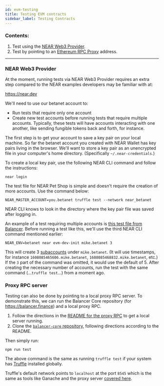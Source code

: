 ```yaml
---
id: evm-testing
title: Testing EVM contracts
sidebar_label: Testing Contracts
---
```


### Contents:
1. Test using the <a href="#near-web3-provider">NEAR Web3 Provider</a>.
2. Test by pointing to an <a href="#proxy-rpc">Ethereum RPC Proxy</a> address.

---

<h3 id="near-web3-provider">NEAR Web3 Provider</h3>

At the moment, running tests via NEAR Web3 Provider requires an extra step compared to the NEAR examples developers may be familiar with at:

<a href="https://near.dev" target="_blank">https://near.dev</a>

We'll need to use our betanet account to:

- Run tests that require only one account
- Create new test accounts before running tests that require multiple accounts. Typically, these tests will have accounts interacting with one another, like sending fungible tokens back and forth, for instance.

The first step is to get your account to save a key pair on your local machine. So far the betanet account you created with NEAR Wallet has key pairs living in the browser. We'll want to store a key pair as an unencrypted file in your computer's home directory. (Specifically `~/.near-credentials`.)

To create a local key pair, use the following NEAR CLI command and follow the instructions:

    near login

The test file for NEAR Pet Shop is simple and doesn't require the creation of more accounts. Use the command below:

    NEAR_MASTER_ACCOUNT=you.betanet truffle test --network near_betanet

NEAR CLI knows to look in the directory where the key pair file was saved after logging in.

An example of a test requiring multiple accounts is <a href="https://github.com/near/balancer-core/blob/42b2d351667761130dd7c88190b56024f6114e1f/test/pool.js#L9-L12" target="_blank">this test file from Balancer</a>. Before running a test like this, we'll use the third NEAR CLI command mentioned earlier:

    NEAR_ENV=betanet near evm-dev-init mike.betanet 3

This will create 3 [subaccounts](/docs/concepts/account#subaccounts) under `mike.betanet`. (It will use timestamps, for instance `1608085465606.mike.betanet`, `1608085468832.mike.betanet`, etc.) If the `3` part of the command was omitted, it would use the default of 5. After creating the necessary number of accounts, run the test with the same command (…`truffle test`…) from a moment ago.

<h3 id="proxy-rpc">Proxy RPC server</h3>

Testing can also be done by pointing to a local proxy RPC server. To demonstrate this, we can run the Balancer Core repository (for https://balancer.finance) and a local proxy RPC.

1. Follow the directions in the <a href="https://github.com/near/near-eth-rpc" target="_blank">README for the proxy RPC</a> to get a local server running.
2. Clone the <a href="https://github.com/balancer-labs/balancer-core" target="_blank">`balancer-core` repository</a>, following directions according to the README.

Then simply run:

    npm run test

The above command is the same as running `truffle test` if your system has <a href="https://www.trufflesuite.com/truffle" target="_blank">Truffle</a> installed globally.

Truffle's default network points to `localhost` at the port `8545` which is the same as tools like Ganache and the proxy server [covered here](/docs/evm/near-eth-rpc).
